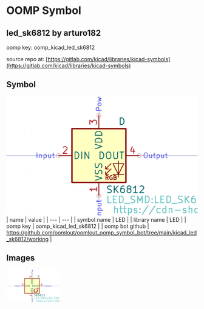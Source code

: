 # OOMP Symbol  
## led_sk6812  by arturo182  
  
oomp key: oomp_kicad_led_sk6812  
  
source repo at: [https://gitlab.com/kicad/libraries/kicad-symbols](https://gitlab.com/kicad/libraries/kicad-symbols)  
## Symbol  
  
[![working.png](working_600.png)](working.png)  
| name | value | 
| --- | --- | 
| symbol name | LED | 
| library name | LED | 
| oomp key | oomp_kicad_led_sk6812 | 
| oomp bot github | https://github.com/oomlout/oomlout_oomp_symbol_bot/tree/main/kicad_led_sk6812/working | 
## Images  
  
[![working.png](working_140.png)](working.png)  
